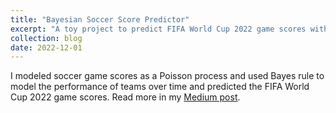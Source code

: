 ```yaml
---
title: "Bayesian Soccer Score Predictor"
excerpt: "A toy project to predict FIFA World Cup 2022 game scores with only Bayes Rule."
collection: blog
date: 2022-12-01
---
```

I modeled soccer game scores as a Poisson process and used Bayes rule to model the performance of teams over time and predicted the FIFA World Cup 2022 game scores. Read more in my [Medium post](https://medium.com/@notadib/i-looked-into-16-million-futures-and-saw-argentina-win-against-australia-in-11-million-of-them-c336574ae574).
